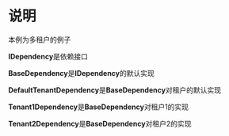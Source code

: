# 说明

本例为多租户的例子

**IDependency**是依赖接口

**BaseDependency**是**IDependency**的默认实现

**DefaultTenantDependency**是**BaseDependency**对租户的默认实现

**Tenant1Dependency**是**BaseDependency**对租户1的实现

**Tenant2Dependency**是**BaseDependency**对租户2的实现

